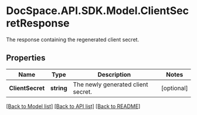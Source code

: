 # DocSpace.API.SDK.Model.ClientSecretResponse
The response containing the regenerated client secret.

## Properties

Name | Type | Description | Notes
------------ | ------------- | ------------- | -------------
**ClientSecret** | **string** | The newly generated client secret. | [optional] 

[[Back to Model list]](../README.md#documentation-for-models) [[Back to API list]](../README.md#documentation-for-api-endpoints) [[Back to README]](../README.md)

